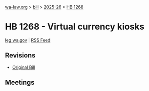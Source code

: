 [wa-law.org](/) > [bill](/bill/) > [2025-26](/bill/2025-26/) > [HB 1268](/bill/2025-26/hb/1268/)

# HB 1268 - Virtual currency kiosks
[leg.wa.gov](https://app.leg.wa.gov/billsummary?BillNumber=1268&Year=2025&Initiative=false) | [RSS Feed](./rss.xml)

## Revisions
* [Original Bill](1/)

## Meetings